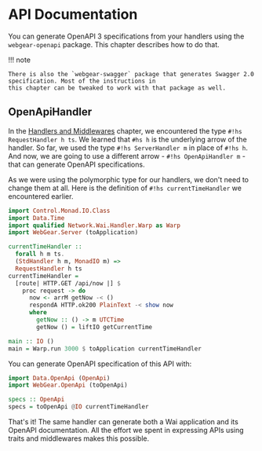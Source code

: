 # API Documentation
You can generate OpenAPI 3 specifications from your handlers using the `webgear-openapi` package. This chapter describes
how to do that.

!!! note

    There is also the `webgear-swagger` package that generates Swagger 2.0 specification. Most of the instructions in
    this chapter can be tweaked to work with that package as well.

## OpenApiHandler
In the [Handlers and Middlewares](handlers-and-middlewares.md) chapter, we encountered the type `#!hs RequestHandler h
 ts`. We learned that `#hs h` is the underlying arrow of the handler. So far, we used the type `#!hs ServerHandler m` in
 place of `#!hs h`. And now, we are going to use a different arrow - `#!hs OpenApiHandler m` - that can generate OpenAPI
 specifications.
 
 As we were using the polymorphic type for our handlers, we don't need to change them at all. Here is the definition of
 `#!hs currentTimeHandler` we encountered earlier.

```haskell
import Control.Monad.IO.Class
import Data.Time
import qualified Network.Wai.Handler.Warp as Warp
import WebGear.Server (toApplication)

currentTimeHandler ::
  forall h m ts.
  (StdHandler h m, MonadIO m) =>
  RequestHandler h ts
currentTimeHandler =
  [route| HTTP.GET /api/now |] $
    proc request -> do
      now <- arrM getNow -< ()
      respondA HTTP.ok200 PlainText -< show now
      where
        getNow :: () -> m UTCTime
        getNow () = liftIO getCurrentTime

main :: IO ()
main = Warp.run 3000 $ toApplication currentTimeHandler
```

You can generate OpenAPI specification of this API with:

```haskell
import Data.OpenApi (OpenApi)
import WebGear.OpenApi (toOpenApi)

specs :: OpenApi
specs = toOpenApi @IO currentTimeHandler
```

That's it! The same handler can generate both a Wai application and its OpenAPI documentation. All the effort we spent
in expressing APIs using traits and middlewares makes this possible.
